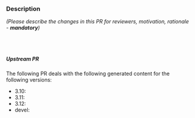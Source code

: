 <!-- pr-description -->
### Description

*(Please describe the changes in this PR for reviewers, motivation, rationale - **mandatory**)*

<br>
<br>


<!-- pr-upstreams -->
##### Upstream PR
The following PR deals with the following generated content for the following versions:

- 3.10:
- 3.11:
- 3.12:
- devel:
